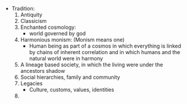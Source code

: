 * Tradition:
	1. Antiquity
	2. Classicism
	3. Enchanted cosmology: 
		* world governed by god
	4. Harmonious monism: (Monism means one)
		* Human being as part of a cosmos in which everything is linked by chains of inherent correlation and in which humans and the natural world were in harmony
	5. A lineage based society, in which the living were under the ancestors shadow
	6. Social hierarchies, family and community
	7. Legacies
		* Culture, customs, values, identities
	8. 